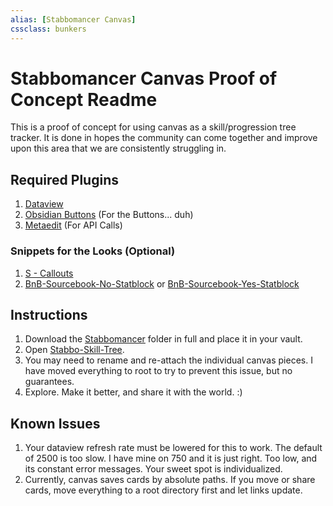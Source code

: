 ```yaml
---
alias: [Stabbomancer Canvas]
cssclass: bunkers
---
```

# Stabbomancer Canvas Proof of Concept Readme


This is a proof of concept for using canvas as a skill/progression tree tracker. It is done in hopes the community can come together and improve upon this area that we are consistently struggling in. 

## Required Plugins
1. [Dataview](https://github.com/blacksmithgu/obsidian-dataview)
2. [Obsidian Buttons](https://github.com/shabegom/buttons) (For the Buttons... duh)
3. [Metaedit](https://github.com/chhoumann/MetaEdit) (For API Calls)

### Snippets for the Looks (Optional)
1. [S - Callouts](https://github.com/SlRvb/Obsidian--ITS-Theme/tree/main/Snippets)
2. [BnB-Sourcebook-No-Statblock](_attachments/BnB-Sourcebook-No-Statblock.css) or [BnB-Sourcebook-Yes-Statblock](_attachments/BnB-Sourcebook-Yes-Statblock.css)

## Instructions
1. Download the [Stabbomancer](../Stabbomancer/) folder in full and place it in your vault. 
2. Open [Stabbo-Skill-Tree](_attachments/Stabbo-Skill-Tree.canvas).
3. You may need to rename and re-attach the individual canvas pieces. I have  moved everything to root to try to prevent this issue, but no guarantees. 
4. Explore. Make it better, and share it with the world. :)


## Known Issues
1. Your dataview refresh rate must be lowered for this to work. The default of 2500 is too slow. I have mine on 750 and it is just right. Too low, and its constant error messages. Your sweet spot is individualized.
2. Currently, canvas saves cards by absolute paths. If you move or share cards, move everything to a root directory first and let links update. 